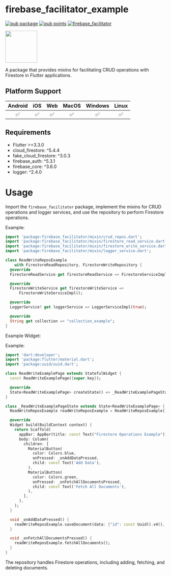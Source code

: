 # firebase_facilitator_example

[![pub package](https://img.shields.io/pub/v/firebase_facilitator.svg)](https://pub.dev/packages/firebase_facilitator)
[![pub points](https://img.shields.io/pub/points/firebase_facilitator?color=2E8B57&label=pub%20points)](https://pub.dev/packages/firebase_facilitator/score)
[![firebase_facilitator](https://github.com/yourgithub/firebase_facilitator/actions/workflows/firebase_facilitator.yaml/badge.svg)](https://github.com/yourgithub/firebase_facilitator/actions/workflows/firebase_facilitator.yaml)

[<img src="https://flutter.dev/assets/flutter-lockup-bg.jpg" width="100" />](https://flutter.dev/docs/development/packages-and-plugins/favorites)

A package that provides mixins for facilitating CRUD operations with Firestore in Flutter applications.

## Platform Support

| Android | iOS | Web | MacOS | Windows | Linux |
| :-----: | :-: | :-: | :---: | :-----: | :---: |
|   ✅    | ✅  | ✅  |  ✅   |   ✅    |   ✅   |

## Requirements

- Flutter >=3.3.0
- cloud_firestore: ^5.4.4
- fake_cloud_firestore: ^3.0.3
- firebase_auth: ^5.3.1
- firebase_core: ^3.6.0
- logger: ^2.4.0

# Usage

Import the `firebase_facilitator` package, implement the mixins for CRUD operations and logger services, and use the repository to perform Firestore operations.

Example:

```dart
import 'package:firebase_facilitator/mixin/crud_repos.dart';
import 'package:firebase_facilitator/mixin/firestore_read_service.dart';
import 'package:firebase_facilitator/mixin/firestore_write_service.dart';
import 'package:firebase_facilitator/mixin/logger_service.dart';

class ReadWriteReposExample
    with FirestoreReadRepository, FirestoreWriteRepository {
  @override
  FirestoreReadService get firestoreReadService => FirestoreServiceImpl();

  @override
  FirestoreWriteService get firestoreWriteService =>
      FirestoreWriteServiceImpl();

  @override
  LoggerService? get loggerService => LoggerServiceImpl(true);

  @override
  String get collection => "collection_example";
}
```




Example Widget:

Example:

```dart
import 'dart:developer';
import 'package:flutter/material.dart';
import 'package:uuid/uuid.dart';

class ReadWriteExamplePage extends StatefulWidget {
  const ReadWriteExamplePage({super.key});

  @override
  State<ReadWriteExamplePage> createState() => _ReadWriteExamplePageState();
}

class _ReadWriteExamplePageState extends State<ReadWriteExamplePage> {
  ReadWriteReposExample readWriteReposExample = ReadWriteReposExample();

  @override
  Widget build(BuildContext context) {
    return Scaffold(
      appBar: AppBar(title: const Text("Firestore Operations Example")),
      body: Column(
        children: [
          MaterialButton(
            color: Colors.blue,
            onPressed: _onAddDataPressed,
            child: const Text('Add Data'),
          ),
          MaterialButton(
            color: Colors.green,
            onPressed: _onFetchAllDocumentsPressed,
            child: const Text('Fetch All Documents'),
          ),
        ],
      ),
    );
  }

  void _onAddDataPressed() {
    readWriteReposExample.saveDocument(data: {"id": const Uuid().v4(), "name": "john"});
  }

  void _onFetchAllDocumentsPressed() {
    readWriteReposExample.fetchAllDocuments();
  }
}
```

The repository handles Firestore operations, including adding, fetching, and deleting documents.

